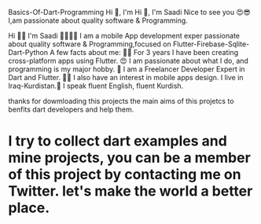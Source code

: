  Basics-Of-Dart-Programming
Hi 👋, I'm Hi 👋, I'm Saadi Nice to see you 😍😎 I,am passionate about quality software & Programming.

Hi 👋🏻 I'm Saadi 👩‍💻💙📱 I am a mobile App development exper passionate about quality software & Programming,focused on Flutter-Firebase-Sqlite-Dart-Python A few facts about me: 👩‍💻 For 3 years I have been creating cross-platform apps using Flutter. 😍 I am passionate about what I do, and programming is my major hobby. 💙 I am a Freelancer Developer Expert in Dart and Flutter. ✍🏻 I also have an interest in mobile apps design. I live in Iraq-Kurdistan.👩 I speak fluent English, fluent Kurdish.

thanks for dowmloading this projects the main aims of this projetcs to benfits dart developers and help them.

I try to collect dart examples and mine projects, you can be a member of this project by contacting me on Twitter. let's make the world a better place.
=======

